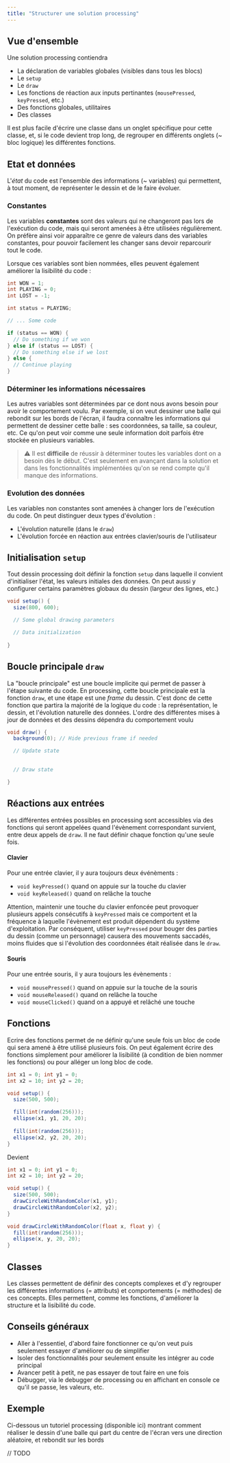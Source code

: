 ```yaml
---
title: "Structurer une solution processing"
---
```


## Vue d'ensemble
Une solution processing contiendra

-   La déclaration de variables globales (visibles dans tous les blocs)
-   Le `setup`
-   Le `draw`
-   Les fonctions de réaction aux inputs pertinantes (`mousePressed`, `keyPressed`, etc.)
-   Des fonctions globales, utilitaires
-   Des classes

Il est plus facile d'écrire une classe dans un onglet spécifique pour cette classe, et, si le code devient trop long, de regrouper en différents onglets (~ bloc logique) les différentes fonctions.

## Etat et données

L'_état_ du code est l'ensemble des informations (~ variables) qui permettent, à tout moment, de représenter le dessin et de le faire évoluer.

### Constantes

Les variables **constantes** sont des valeurs qui ne changeront pas lors de l'exécution du code, mais qui seront amenées à être utilisées régulièrement. On préfère ainsi voir apparaître ce genre de valeurs dans des variables constantes, pour pouvoir facilement les changer sans devoir reparcourir tout le code. 

Lorsque ces variables sont bien nommées, elles peuvent également améliorer la lisibilité du code :

```java
int WON = 1;
int PLAYING = 0;
int LOST = -1;

int status = PLAYING;

// ... Some code

if (status == WON) {
  // Do something if we won
} else if (status == LOST) {
  // Do something else if we lost
} else {
  // Continue playing
}
```

### Déterminer les informations nécessaires

Les autres variables sont déterminées par ce dont nous avons besoin pour avoir le comportement voulu. Par exemple, si on veut dessiner une balle qui rebondit sur les bords de l'écran, il faudra connaître les informations qui permettent de dessiner cette balle : ses coordonnées, sa taille, sa couleur, etc. Ce qu'on peut voir comme une seule information doit parfois être stockée en plusieurs variables.

> ⚠️ Il est **difficile** de réussir à déterminer toutes les variables dont on a besoin dès le début. C'est seulement en avançant dans la solution et dans les fonctionnalités implémentées qu'on se rend compte qu'il manque des informations.

### Evolution des données

Les variables non constantes sont amenées à changer lors de l'exécution du code. On peut distinguer deux types d'évolution :
- L'évolution naturelle (dans le `draw`)
- L'évolution forcée en réaction aux entrées clavier/souris de l'utilisateur

## Initialisation `setup`

Tout dessin processing doit définir la fonction `setup` dans laquelle il convient d'initialiser l'état, les valeurs initiales des données. On peut aussi y configurer certains paramètres globaux du dessin (largeur des lignes, etc.)

```java
void setup() {
  size(800, 600);

  // Some global drawing parameters

  // Data initialization
	
}
```

## Boucle principale `draw`

La "boucle principale" est une boucle implicite qui permet de passer à l'étape suivante du code. En processing, cette boucle principale est la fonction `draw`, et une étape est une *frame* du dessin. C'est donc de cette fonction que partira la majorité de la logique du code : la représentation, le dessin, et l'évolution naturelle des données. L'ordre des différentes mises à jour de données et des dessins dépendra du comportement voulu

```java
void draw() {
  background(0); // Hide previous frame if needed

  // Update state
	

  // Draw state

}
```

## Réactions aux entrées

Les différentes entrées possibles en processing sont accessibles via des fonctions qui seront appelées quand l'évènement correspondant survient, entre deux appels de `draw`. Il ne faut définir chaque fonction qu'une seule fois.

#### Clavier

Pour une entrée clavier, il y aura toujours deux événèments :
- `void keyPressed()` quand on appuie sur la touche du clavier
- `void keyReleased()` quand on relâche la touche

Attention, maintenir une touche du clavier enfoncée peut provoquer plusieurs appels consécutifs à `keyPressed` mais ce comportent et la fréquence à laquelle l'évènement est produit dépendent du système d'exploitation. Par conséquent, utiliser `keyPressed` pour bouger des parties du dessin (comme un personnage) causera des mouvements saccadés, moins fluides que si l'évolution des coordonnées était réalisée dans le `draw`. 

#### Souris

Pour une entrée souris, il y aura toujours les évènements :
- `void mousePressed()` quand on appuie sur la touche de la souris
- `void mouseReleased()` quand on relâche la touche
- `void mouseClicked()` quand on a appuyé et relâché une touche

## Fonctions

Ecrire des fonctions permet de ne définir qu'une seule fois un bloc de code qui sera amené à être utilisé plusieurs fois. On peut également écrire des fonctions simplement pour améliorer la lisibilité (à condition de bien nommer les fonctions) ou pour alléger un long bloc de code.

```java
int x1 = 0; int y1 = 0;
int x2 = 10; int y2 = 20;

void setup() {
  size(500, 500);

  fill(int(random(256)));
  ellipse(x1, y1, 20, 20);
	
  fill(int(random(256)));
  ellipse(x2, y2, 20, 20);
}
```

Devient

```java
int x1 = 0; int y1 = 0;
int x2 = 10; int y2 = 20;

void setup() {
  size(500, 500);
  drawCircleWithRandomColor(x1, y1);
  drawCircleWithRandomColor(x2, y2);
}

void drawCircleWithRandomColor(float x, float y) {
  fill(int(random(256)));
  ellipse(x, y, 20, 20);
}
```

## Classes

Les classes permettent de définir des concepts complexes et d'y regrouper les différentes informations (= attributs) et comportements (= méthodes) de ces concepts. Elles permettent, comme les fonctions, d'améliorer la structure et la lisibilité du code.

## Conseils généraux
- Aller à l'essentiel, d'abord faire fonctionner ce qu'on veut puis seulement essayer d'améliorer ou de simplifier
- Isoler des fonctionnalités pour seulement ensuite les intégrer au code principal
- Avancer petit à petit, ne pas essayer de tout faire en une fois
- Débugger, via le debugger de processing ou en affichant en console ce qu'il se passe, les valeurs, etc.

## Exemple

Ci-dessous un tutoriel processing (disponible ici) montrant comment réaliser le dessin d'une balle qui part du centre de l'écran vers une direction aléatoire, et rebondit sur les bords

// TODO